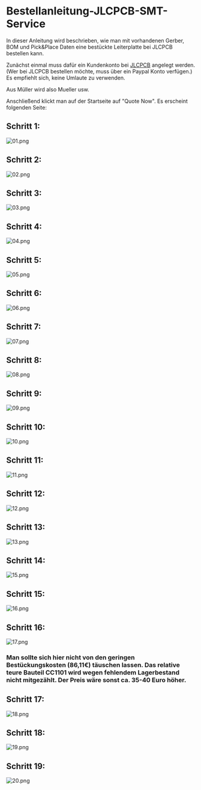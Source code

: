 # Bestellanleitung-JLCPCB-SMT-Service
In dieser Anleitung wird beschrieben, wie man mit vorhandenen Gerber, BOM und Pick&amp;Place Daten eine bestückte Leiterplatte bei JLCPCB bestellen kann.


Zunächst einmal muss dafür ein Kundenkonto bei [JLCPCB](https://jlcpcb.com) angelegt werden. (Wer bei JLCPCB bestellen möchte, muss über ein Paypal Konto verfügen.)
Es empfiehlt sich, keine Umlaute zu verwenden.

Aus Müller wird also Mueller usw.

Anschließend klickt man auf der Startseite auf "Quote Now". Es erscheint folgenden Seite:

## Schritt 1:

![01.png](https://github.com/Asselhead/Bestellanleitung-JLCPCB-SMT-Service/blob/master/Screenshots/01.png)

## Schritt 2:

![02.png](https://github.com/Asselhead/Bestellanleitung-JLCPCB-SMT-Service/blob/master/Screenshots/02.png)

## Schritt 3:

![03.png](https://github.com/Asselhead/Bestellanleitung-JLCPCB-SMT-Service/blob/master/Screenshots/03.png)

## Schritt 4:

![04.png](https://github.com/Asselhead/Bestellanleitung-JLCPCB-SMT-Service/blob/master/Screenshots/04.png)

## Schritt 5:

![05.png](https://github.com/Asselhead/Bestellanleitung-JLCPCB-SMT-Service/blob/master/Screenshots/05.png)

## Schritt 6:

![06.png](https://github.com/Asselhead/Bestellanleitung-JLCPCB-SMT-Service/blob/master/Screenshots/06.png)

## Schritt 7:

![07.png](https://github.com/Asselhead/Bestellanleitung-JLCPCB-SMT-Service/blob/master/Screenshots/07.png)

## Schritt 8:

![08.png](https://github.com/Asselhead/Bestellanleitung-JLCPCB-SMT-Service/blob/master/Screenshots/08.png)

## Schritt 9:

![09.png](https://github.com/Asselhead/Bestellanleitung-JLCPCB-SMT-Service/blob/master/Screenshots/09.png)

## Schritt 10:

![10.png](https://github.com/Asselhead/Bestellanleitung-JLCPCB-SMT-Service/blob/master/Screenshots/10.png)

## Schritt 11:

![11.png](https://github.com/Asselhead/Bestellanleitung-JLCPCB-SMT-Service/blob/master/Screenshots/11.png)

## Schritt 12:

![12.png](https://github.com/Asselhead/Bestellanleitung-JLCPCB-SMT-Service/blob/master/Screenshots/12.png)

## Schritt 13:

![13.png](https://github.com/Asselhead/Bestellanleitung-JLCPCB-SMT-Service/blob/master/Screenshots/13.png)

## Schritt 14:

![15.png](https://github.com/Asselhead/Bestellanleitung-JLCPCB-SMT-Service/blob/master/Screenshots/15.png)

## Schritt 15:

![16.png](https://github.com/Asselhead/Bestellanleitung-JLCPCB-SMT-Service/blob/master/Screenshots/16.png)

## Schritt 16:

![17.png](https://github.com/Asselhead/Bestellanleitung-JLCPCB-SMT-Service/blob/master/Screenshots/17.png)
### Man sollte sich hier nicht von den geringen Bestückungskosten (86,11€) täuschen lassen. Das relative teure Bauteil CC1101 wird wegen fehlendem Lagerbestand nicht mitgezählt. Der Preis wäre sonst ca. 35-40 Euro höher.

## Schritt 17:

![18.png](https://github.com/Asselhead/Bestellanleitung-JLCPCB-SMT-Service/blob/master/Screenshots/18.png)

## Schritt 18:

![19.png](https://github.com/Asselhead/Bestellanleitung-JLCPCB-SMT-Service/blob/master/Screenshots/19.png)

## Schritt 19:

![20.png](https://github.com/Asselhead/Bestellanleitung-JLCPCB-SMT-Service/blob/master/Screenshots/20.png)
